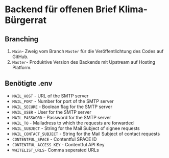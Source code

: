 # Backend für offenen Brief Klima-Bürgerrat

## Branching

1. `Main`- Zweig vom Branch `Master` für die Veröffentlichtung des Codes auf GitHub.
1. `Master`- Produktive Version des Backends mit Upstream auf Hosting Platform.

## Benötigte .env

- `MAIL_HOST` - URL of the SMTP server
- `MAIL_PORT` - Number for port of the SMTP server
- `MAIL_SECURE` - Boolean flag for the SMTP server
- `MAIL_USER` - User for the SMTP server
- `MAIL_PASSWORD` - Password for the SMTP server
- `MAIL_TO` - Mailadress to which the requests are forwarded
- `MAIL_SUBJECT` - String for the Mail Subject of signee requests
- `MAIL_CONTACT_SUBJECT` - String for the Mail Subject of contact requests
- `CONTENTFUL_SPACE` - Contentful SPACE ID
- `CONTENTFUL_ACCESS_KEY` - Contentful API Key
- `WHITELIST_URLS`- Comma seperated URLs
